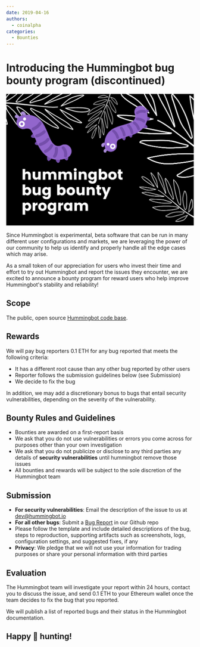 ```yaml
---
date: 2019-04-16
authors:
  - coinalpha
categories:
  - Bounties
---
```


# Introducing the Hummingbot bug bounty program (discontinued)

![cover](cover.png)

Since Hummingbot is experimental, beta software that can be run in many different user configurations and markets, we are leveraging the power of our community to help us identify and properly handle all the edge cases which may arise.

As a small token of our appreciation for users who invest their time and effort to try out Hummingbot and report the issues they encounter, we are excited to announce a bounty program for reward users who help improve Hummingbot's stability and reliability!

## Scope
The public, open source [Hummingbot code base](https://github.com/hummingbot/hummingbot).

## Rewards
We will pay bug reporters 0.1 ETH for any bug reported that meets the following criteria:
- It has a different root cause than any other bug reported by other users
- Reporter follows the submission guidelines below (see Submission)
- We decide to fix the bug

<!-- more -->

In addition, we may add a discretionary bonus to bugs that entail security vulnerabilities, depending on the severity of the vulnerability.

## Bounty Rules and Guidelines
- Bounties are awarded on a first-report basis
- We ask that you do not use vulnerabilities or errors you come across for purposes other than your own investigation
- We ask that you do not publicize or disclose to any third parties any details of **security vulnerabilities** until hummingbot remove those issues
- All bounties and rewards will be subject to the sole discretion of the Hummingbot team

## Submission
- **For security vulnerabilities**: Email the description of the issue to us at [dev@hummingbot.io](mailto:dev@hummingbot.io)
- **For all other bugs**: Submit a [Bug Report](https://github.com/hummingbot/hummingbot/issues/new?labels=bug&template=bug_report.md&title=%5BBUG%5D) in our Github repo
- Please follow the template and include detailed descriptions of the bug, steps to reproduction, supporting artifacts such as screenshots, logs, configuration settings, and suggested fixes, if any
- **Privacy**: We pledge that we will not use your information for trading purposes or share your personal information with third parties

## Evaluation
The Hummingbot team will investigate your report within 24 hours, contact you to discuss the issue, and send 0.1 ETH to your Ethereum wallet once the team decides to fix the bug that you reported.

We will publish a list of reported bugs and their status in the Hummingbot documentation.

## Happy 🐞 hunting!
